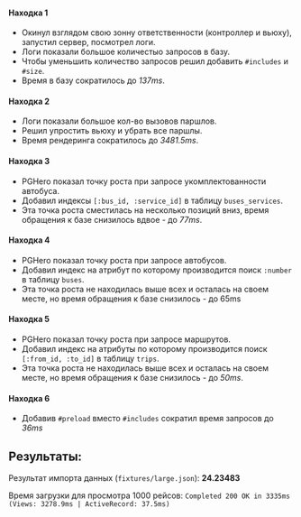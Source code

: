 
#### Находка 1
- Окинул взглядом свою зонну ответственности (контроллер и вьюху), запустил сервер, посмотрел логи.
- Логи показали большое количестыо запросов в базу.
- Чтобы уменьшить количество запросов решил добавить `#includes` и `#size`.
- Время в базу сократилось до *137ms*.

#### Находка 2
- Логи показали большое кол-во вызовов паршлов.
- Решил упростить вьюху и убрать все паршлы.
- Время рендеринга сократилось до *3481.5ms*.

#### Находка 3
- PGHero показал точку роста при запросе укомплектованности автобуса.
- Добавил индексы `[:bus_id, :service_id]` в таблицу `buses_services`.
- Эта точка роста сместилась на несколько позиций вниз, время обращения к базе снизилось вдвое - до *77ms*.

#### Находка 4
- PGHero показал точку роста при запросе автобусов.
- Добавил индекс на атрибут по которому производится поиск `:number` в таблицу `buses`.
- Эта точка роста не находилась выше всех и осталась на своем месте, но время обращения к базе снизилось - до 65ms

#### Находка 5
- PGHero показал точку роста при запросе маршрутов.
- Добавил индекс на атрибуты по которому производится поиск `[:from_id, :to_id]` в таблицу `trips`.
- Эта точка роста не находилась выше всех и осталась на своем месте, но время обращения к базе снизилось - до *50ms*.

#### Находка 6
- Добавив `#preload` вместо `#includes` сократил время запросов до *36ms*

## Результаты:
Результат импорта данных (`fixtures/large.json`): **24.23483**

Время загрузки для просмотра 1000 рейсов:
`Completed 200 OK in 3335ms (Views: 3278.9ms | ActiveRecord: 37.5ms)`
